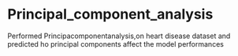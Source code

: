 # Principal_component_analysis
Performed Principacomponentanalysis,on heart disease dataset and predicted ho principal components affect the model performances
